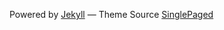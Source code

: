 

Powered by [Jekyll](http://jekyllrb.com)
&mdash;
Theme Source [SinglePaged](https://github.com/t413/SinglePaged)

